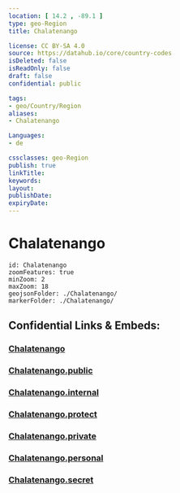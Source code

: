 ```yaml
---
location: [ 14.2 , -89.1 ] 
type: geo-Region
title: Chalatenango

license: CC BY-SA 4.0
source: https://datahub.io/core/country-codes
isDeleted: false
isReadOnly: false
draft: false
confidential: public

tags:
- geo/Country/Region
aliases:
- Chalatenango

Languages:
- de

cssclasses: geo-Region
publish: true
linkTitle: 
keywords: 
layout: 
publishDate: 
expiryDate: 
---
```


# Chalatenango

```leaflet
id: Chalatenango
zoomFeatures: true 
minZoom: 2 
maxZoom: 18
geojsonFolder: ./Chalatenango/
markerFolder: ./Chalatenango/
```


## Confidential Links & Embeds: 

### [Chalatenango](/_Standards/Earth/Continent/America~Central/El_Salvador/Departments~El_Salvador/Chalatenango.md) 

### [Chalatenango.public](/_public/Earth/Continent/America~Central/El_Salvador/Departments~El_Salvador/Chalatenango.public.md) 

### [Chalatenango.internal](/_internal/Earth/Continent/America~Central/El_Salvador/Departments~El_Salvador/Chalatenango.internal.md) 

### [Chalatenango.protect](/_protect/Earth/Continent/America~Central/El_Salvador/Departments~El_Salvador/Chalatenango.protect.md) 

### [Chalatenango.private](/_private/Earth/Continent/America~Central/El_Salvador/Departments~El_Salvador/Chalatenango.private.md) 

### [Chalatenango.personal](/_personal/Earth/Continent/America~Central/El_Salvador/Departments~El_Salvador/Chalatenango.personal.md) 

### [Chalatenango.secret](/_secret/Earth/Continent/America~Central/El_Salvador/Departments~El_Salvador/Chalatenango.secret.md)

